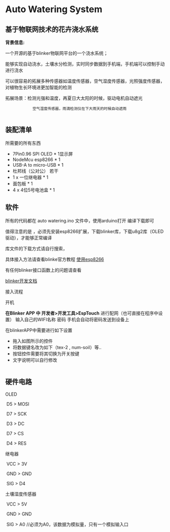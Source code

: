 # Auto Watering System

## 基于物联网技术的花卉浇水系统

**背景信息:**

一个开源的基于blinker物联网平台的一个浇水系统；

能够实现自动浇水，土壤水分检测，实时同步数据到手机端，手机端可以控制手动进行浇水

可以很容易的拓展多种传感器如温度传感器，空气湿度传感器，光照强度传感器，对植物生长环境进更加智能的检测

拓展场景：检测光强和温度，再夏日大太阳的时候，驱动电机自动遮光

                空气湿度传感器，雨滴检测仪在下大雨天的时候自动遮雨

![]()

## 装配清单

所需要的所有东西

* 7Pin0.96 SPI OLED      *  1显示屏
* NodeMcu esp8266     *  1
* USB-A to micro-USB  *  1 
* 杜邦线（公对公）        若干
* 1 x 一位继电器             *  1
* 面包板                         *  1
* 4 x 4位5号电池盒         *  1

## 软件

所有的代码都在 auto watering.ino 文件中，使用arduino打开 编译下载即可

值得注意的是 ，必须先安装esp8266扩展，下载blinker库，下载u8g2库（OLED驱动），才能够正常编译

库文件的下载方式请自行搜索，

具体接入方法请查看blinke官方教程
 [使用esp8266](https://doc.blinker.app/?file=001-%E5%BF%AB%E9%80%9F%E5%BC%80%E5%A7%8B/02-esp8266%26WiFi%E6%8E%A5%E5%85%A5)

有任何blinker接口函数上的问题请查看

[blinker开发文档](https://doc.blinker.app)

接入流程 

开机 

**在Blinker APP 中 开发者>开发工具>EspTouch** 进行配网（也可直接在程序中设置）
输入自己的WIFI名称 密码 手机会自动将密码发送到设备上

在blinkerAPP中需要进行如下设置

- 拖入如图所示的控件
- 将数据键名改为如下（tex-2 , num-soil）等..
- 按钮控件需要将其切换为开关按键
- 文字说明可以自行修改

![]()


## 硬件电路

OLED

​      D5      >     MOSI

​      D7      >     SCK

​      D3      >     DC

​      D7     >     CS 

​      D4      >     RES

继电器

​      VCC      >     3V

​      GND      >     GND

​      SIG      >     D4

土壤湿度传感器

​      VCC      >     5V

​      GND      >     GND

​      SIG        >     A0     //必须为A0，该数据为模拟量，只有一个模拟输入口
	